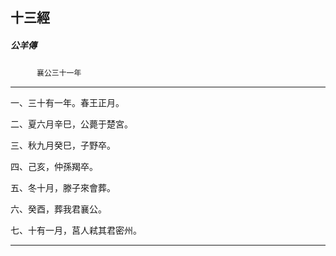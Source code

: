 

## 十三經

##### 公羊傳
　　　`襄公三十一年`

* * *

一、三十有一年。春王正月。

二、夏六月辛巳，公薨于楚宮。

三、秋九月癸巳，子野卒。

四、己亥，仲孫羯卒。

五、冬十月，滕子來會葬。

六、癸酉，葬我君襄公。

七、十有一月，莒人弒其君密州。

* * *

